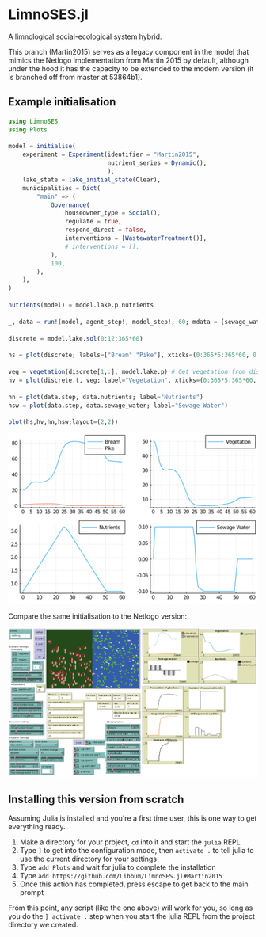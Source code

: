 # LimnoSES.jl
A limnological social-ecological system hybrid.

This branch (Martin2015) serves as a legacy component in the model that mimics the Netlogo implementation from Martin 2015 by default, although under the hood it has the capacity to be extended to the modern version (it is branched off from master at 53864b1).

## Example initialisation

```julia
using LimnoSES
using Plots

model = initialise(
    experiment = Experiment(identifier = "Martin2015",
                            nutrient_series = Dynamic(),
                            ),
    lake_state = lake_initial_state(Clear),
    municipalities = Dict(
        "main" => (
            Governance(
                houseowner_type = Social(),
                regulate = true,
                respond_direct = false,
                interventions = [WastewaterTreatment()],
                # interventions = [],
            ),
            100,
        ),
    ),
)

nutrients(model) = model.lake.p.nutrients

_, data = run!(model, agent_step!, model_step!, 60; mdata = [sewage_water, nutrients])

discrete = model.lake.sol(0:12:365*60)

hs = plot(discrete; labels=["Bream" "Pike"], xticks=(0:365*5:365*60, 0:5:60))

veg = vegetation(discrete[1,:], model.lake.p) # Get vegetation from discretised bream population
hv = plot(discrete.t, veg; label="Vegetation", xticks=(0:365*5:365*60, 0:5:60))

hn = plot(data.step, data.nutrients; label="Nutrients")
hsw = plot(data.step, data.sewage_water; label="Sewage Water")

plot(hs,hv,hn,hsw;layout=(2,2))
```

![Result from LimnoSES.jl](interface/julia.png)

Compare the same initialisation to the Netlogo version:

![Result from LimnoSES (netlogo)](interface/netlogo.png)

## Installing this version from scratch

Assuming Julia is installed and you're a first time user, this is one way to get everything ready.

1. Make a directory for your project, `cd` into it and start the `julia` REPL
2. Type `]` to get into the configuration mode, then `activate .` to tell julia to use the current directory for your settings
3. Type `add Plots` and wait for julia to complete the installation
4. Type `add https://github.com/Libbum/LimnoSES.jl#Martin2015`
5. Once this action has completed, press escape to get back to the main prompt

From this point, any script (like the one above) will work for you, so long as you do the `] activate .` step when you start the julia REPL from the project directory we created.
